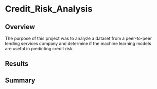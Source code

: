 # Credit_Risk_Analysis

## Overview

The purpose of this project was to analyze a dataset from a peer-to-peer lending services company and determine if the machine learning models are useful in predicting credit risk.

## Results



## Summary

